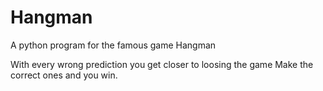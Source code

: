 # Hangman
A python program for the famous game Hangman

With every wrong prediction you get closer to loosing the game
Make the correct ones and you win.

